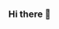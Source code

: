 ### Hi there 👋

<!--
**adriengoleb/adriengoleb** is a ✨ _special_ ✨ repository because its `README.md` (this file) appears on your GitHub profile.

I'm Adrien Golebiewski @adriengoleb, soon engineering school graduate  in Mathematics and Computer Science applied to Data Science at EI.CNAM (Engineering School of Conservatoire National des Arts et Métiers)

https://www.cnam-nouvelle-aquitaine.fr/page-site,ingenieur-informatique-big-data-ia,77 🎓


I’m passionate about Machine Learning, Statistical learning and more generally about the Artificial Intelligence (AI) and their applications.
 I never stop learning 📚. Attention is all I need.
Very enthusiastic to solve real-world problems.

As a self-learner and open source enthusiast, I constantly seek to sharpen my knowledge and gain new skills.

